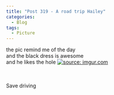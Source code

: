 ```yaml
---
title: "Post 319 - A road trip Hailey"
categories:
  - Blog
tags:
  - Picture
---
```


the pic remind me of the day
<br/>
and the black dress is awesome
<br/>
and he likes the hole
<a href="https://imgur.com/ijNbZaS"><img src="https://i.imgur.com/ijNbZaS.jpg" title="source: imgur.com" /></a>

<br/>
<br/>
Save driving

<script src="https://utteranc.es/client.js"
        repo="serendipityinlife/serendipityinlife.github.io"
        issue-term="pathname"
        theme="github-light"
        crossorigin="anonymous"
        async>
</script>

